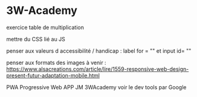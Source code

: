 # 3W-Academy

exercice table de multiplication

mettre du CSS lié au JS

penser aux valeurs d accessibilité / handicap : label for = ""   et input id= ""

penser aux formats des images à venir : https://www.alsacreations.com/article/lire/1559-responsive-web-design-present-futur-adaptation-mobile.html

PWA Progressive Web APP JM 3WAcademy
voir le dev tools par Google
